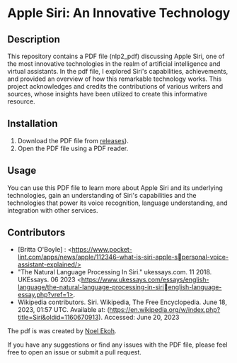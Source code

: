 # Apple Siri: An Innovative Technology

## Description
This repository contains a PDF file (nlp2_pdf) discussing Apple Siri, one of the most innovative technologies in the realm of artificial intelligence and virtual assistants. In the pdf file, I explored Siri's capabilities, achievements, and provided an overview of how this remarkable technology works. This project acknowledges and credits the contributions of various writers and sources, whose insights have been utilized to create this informative resource.

## Installation
1. Download the PDF file from [releases](https://github.com/Noelmillz/finalCapstone/blob/main/nlp_2.pdf)).
2. Open the PDF file using a PDF reader.

## Usage
You can use this PDF file to learn more about Apple Siri and its underlying technologies, gain an understanding of Siri's capabilities and the technologies that power its voice recognition, language understanding, and integration with other services.

## Contributors
- [Britta O'Boyle] : <https://www.pocket-lint.com/apps/news/apple/112346-what-is-siri-apple-spersonal-voice-assistant-explained/>
- "The Natural Language Processing In Siri." ukessays.com. 11 2018. UKEssays. 06 2023 
<https://www.ukessays.com/essays/english-language/the-natural-language-processing-in-sirienglish-language-essay.php?vref=1>.
- Wikipedia contributors. Siri. Wikipedia, The Free Encyclopedia. June 18, 2023, 01:57 UTC. 
Available at: (https://en.wikipedia.org/w/index.php?title=Siri&oldid=1160670913). Accessed: June 20, 2023

The pdf is was created by [Noel Ekoh](https://github.com/Noelmillz).

If you have any suggestions or find any issues with the PDF file, please feel free to open an issue or submit a pull request.
